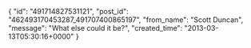  {
   "id": "491714827531121",
   "post_id": "462493170453287_491707400865197",
   "from_name": "Scott Duncan",
   "message": "What else could it be?",
   "created_time": "2013-03-13T05:30:16+0000"
 }
